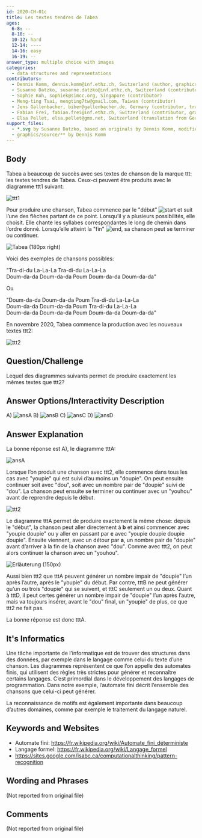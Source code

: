 ```yaml
---
id: 2020-CH-01c
title: Les textes tendres de Tabea
ages:
  6-8: --
  8-10: --
  10-12: hard
  12-14: ----
  14-16: easy
  16-19: --
answer_type: multiple choice with images
categories:
  - data structures and representations
contributors:
  - Dennis Komm, dennis.komm@inf.ethz.ch, Switzerland (author, graphics)
  - Susanne Datzko, susanne.datzko@inf.ethz.ch, Switzerland (contributor, graphics)
  - Sophie Koh, sophiek@simcc.org, Singapore (contributor)
  - Meng-ting Tsai, mengting7tw@gmail.com, Taiwan (contributor)
  - Jens Gallenbacher, biber@gallenbacher.de, Germany (contributor, translation from English into German)
  - Fabian Frei, fabian.frei@inf.ethz.ch, Switzerland (contributor, graphics)
  - Elsa Pellet, elsa.pellet@gmx.net, Switzerland (translation from German into French)
support_files:
  - *.svg by Susanne Datzko, based on originals by Dennis Komm, modified by Fabian Frei
  - graphics/source/** by Dennis Komm
---
```


[ansA]: graphics/2020-CH-01c_answerA-fra-compatible.svg "Réponse A (150px)"
[ansB]: graphics/2020-CH-01c_answerB-fra-compatible.svg "Réponse B (150px)"
[ansC]: graphics/2020-CH-01c_answerC-fra-compatible.svg "Réponse C (150px)"
[ansD]: graphics/2020-CH-01c_answerD-fra-compatible.svg "Réponse D (150px)"
[ttt1]: graphics/2020-CH-01c_taskbody1-fra-compatible.svg "ttt1 (400px)"
[ttt2]: graphics/2020-CH-01c_taskbody5-fra-compatible.svg "ttt2 (400px)"

[start]: graphics/2020-CH-01c_taskbody2-fra-compatible.svg "début (22px)"
[end]: graphics/2020-CH-01c_taskbody3-fra-compatible.svg "fin (22px)"
## Body

Tabea a beaucoup de succès avec ses textes de chanson de la marque ttt: les textes tendres de Tabea. Ceux-ci peuvent être produits avec le diagramme ttt1 suivant:

![ttt1]

Pour produire une chanson, Tabea commence par le "début" ![start] et suit l’une des flèches partant de ce point. Lorsqu’il y a plusieurs possibilités, elle choisit. Elle chante les syllabes correspondantes le long de chemin dans l’ordre donné. Lorsqu’elle atteint la "fin" ![end], sa chanson peut se terminer ou continuer.

![](graphics/2020-CH-01c_taskbody4.svg "Tabea (180px right)")

Voici des exemples de chansons possibles:

"Tra-di-du La-La-La Tra-di-du La-La-La  
Doum-da-da Doum-da-da Poum Doum-da-da Doum-da-da"

Ou

"Doum-da-da Doum-da-da Poum Tra-di-du La-La-La  
Doum-da-da Doum-da-da Poum Tra-di-du La-La-La  
Doum-da-da Doum-da-da Poum Doum-da-da Doum-da-da"

En novembre 2020, Tabea commence la production avec les nouveaux textes ttt2:

![ttt2]


## Question/Challenge

Lequel des diagrammes suivants permet de produire exactement les mêmes textes que ttt2?


## Answer Options/Interactivity Description


 A)   ![ansA] 
 B)   ![ansB]
 C)  ![ansC] 
 D) ![ansD]




## Answer Explanation

La bonne réponse est A), le diagramme tttA:

![ansA]

Lorsque l’on produit une chanson avec ttt2, elle commence dans tous les cas avec "youpie" qui est suivi d’au moins un "doupie". On peut ensuite continuer soit avec "dou", soit avec un nombre pair de "doupie" suivi de "dou". La chanson peut ensuite se terminer ou continuer avec un "youhou" avant de reprendre depuis le début.

![ttt2]

Le diagramme tttA permet de produire exactement la même chose: depuis le "début", la chanson peut aller directement à **b** et ainsi commencer avec "youpie doupie" ou y aller en passant par **c** avec "youpie doupie doupie doupie". Ensuite viennent, avec un détour par **a**, un nombre pair de "doupie" avant d’arriver à la fin de la chanson avec "dou". Comme avec ttt2, on peut alors continuer la chanson avec un "youhou".

![](graphics/2020-CH-01c_explanation1-fra-compatible.svg "Erläuterung (150px)")

Aussi bien ttt2 que tttA peuvent générer un nombre impair de "doupie" l’un après l’autre, après le "youpie" du début. Par contre, tttB ne peut générer qu’un ou trois "doupie" qui se suivent, et tttC seulement un ou deux. Quant à tttD, il peut certes générer un nombre impair de "doupie" l’un après l’autre, mais va toujours insérer, avant le "dou" final, un "youpie" de plus, ce que ttt2 ne fait pas.

La bonne réponse est donc tttA.


## It's Informatics

Une tâche importante de l’informatique est de trouver des structures dans des données, par exemple dans le langage comme celui du texte d’une chanson. Les diagrammes représentent ce que l’on appelle des automates finis, qui utilisent des règles très strictes pour générer et reconnaître certains langages. C’est primordial dans le développement des langages de programmation. Dans notre exemple, l’automate fini décrit l’ensemble des chansons que celui-ci peut générer.

La reconnaissance de motifs est également importante dans beaucoup d’autres domaines, comme par exemple le traitement du langage naturel.


## Keywords and Websites

 - Automate fini: https://fr.wikipedia.org/wiki/Automate_fini_déterministe
 - Langage formel: https://fr.wikipedia.org/wiki/Langage_formel
 - https://sites.google.com/isabc.ca/computationalthinking/pattern-recognition


## Wording and Phrases

(Not reported from original file)


## Comments

(Not reported from original file)
